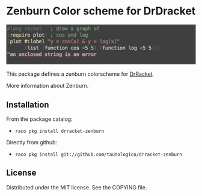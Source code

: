 Zenburn Color scheme for DrDracket
================

![Screenshot](screenshot.png)

This package defines a zenburn colorscheme
for [DrRacket](http://www.racket-lang.org).

More information about Zenburn.

Installation
--------------

From the package catalog:

  * `raco pkg install drracket-zenburn`

Directly from github:

  * `raco pkg install git://github.com/tautologico/drracket-zenburn`

License
-------

Distributed under the MIT license. See the COPYING file.
